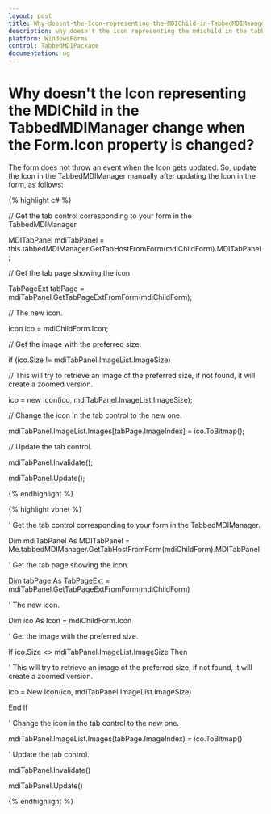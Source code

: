 ```yaml
---
layout: post
title: Why-doesnt-the-Icon-representing-the-MDIChild-in-TabbedMDIManager-change-when-the-form-icon-property-is-changed
description: why doesn't the icon representing the mdichild in the tabbedmdimanager change when the form.icon property is changed?
platform: WindowsForms
control: TabbedMDIPackage
documentation: ug
---
```


# Why doesn't the Icon representing the MDIChild in the TabbedMDIManager change when the Form.Icon property is changed?

The form does not throw an event when the Icon gets updated. So, update the Icon in the TabbedMDIManager manually after updating the Icon in the form, as follows: 

{% highlight c# %}


// Get the tab control corresponding to your form in the TabbedMDIManager. 

MDITabPanel mdiTabPanel = this.tabbedMDIManager.GetTabHostFromForm(mdiChildForm).MDITabPanel;

// Get the tab page showing the icon. 

TabPageExt tabPage = mdiTabPanel.GetTabPageExtFromForm(mdiChildForm);

// The new icon.

Icon ico = mdiChildForm.Icon;

// Get the image with the preferred size.

if (ico.Size != mdiTabPanel.ImageList.ImageSize)

// This will try to retrieve an image of the preferred size, if not found, it will create a zoomed version.

ico = new Icon(ico, mdiTabPanel.ImageList.ImageSize);

// Change the icon in the tab control to the new one. 

mdiTabPanel.ImageList.Images[tabPage.ImageIndex] = ico.ToBitmap();

// Update the tab control. 

mdiTabPanel.Invalidate();

mdiTabPanel.Update();

{% endhighlight %}

{% highlight vbnet %}



' Get the tab control corresponding to your form in the TabbedMDIManager. 

Dim mdiTabPanel As MDITabPanel = Me.tabbedMDIManager.GetTabHostFromForm(mdiChildForm).MDITabPanel

' Get the tab page showing the icon. 

Dim tabPage As TabPageExt = mdiTabPanel.GetTabPageExtFromForm(mdiChildForm)

' The new icon.

Dim ico As Icon = mdiChildForm.Icon

' Get the image with the preferred size.

If ico.Size &lt;&gt; mdiTabPanel.ImageList.ImageSize Then

' This will try to retrieve an image of the preferred size, if not found, it will create a zoomed version.

ico = New Icon(ico, mdiTabPanel.ImageList.ImageSize)

End If

' Change the icon in the tab control to the new one. 

mdiTabPanel.ImageList.Images(tabPage.ImageIndex) = ico.ToBitmap()

' Update the tab control. 

mdiTabPanel.Invalidate()

mdiTabPanel.Update()

{% endhighlight %}

